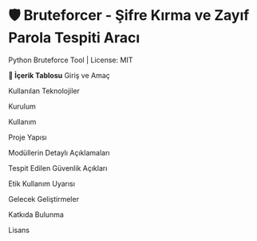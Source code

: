 # 🛡️ Bruteforcer - Şifre Kırma ve Zayıf Parola Tespiti Aracı
Python Bruteforce Tool | License: MIT

**📑 İçerik Tablosu**
Giriş ve Amaç

Kullanılan Teknolojiler

Kurulum

Kullanım

Proje Yapısı

Modüllerin Detaylı Açıklamaları

Tespit Edilen Güvenlik Açıkları

Etik Kullanım Uyarısı

Gelecek Geliştirmeler

Katkıda Bulunma

Lisans
